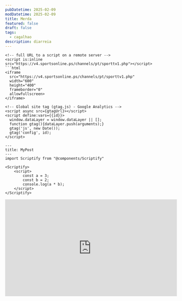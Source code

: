 ```yaml
---
pubDatetime: 2025-02-09
modDatetime: 2025-02-09
title: Merda
featured: false
draft: false
tags:
  - cagalhao
description: diarreia
---
```

````
<!-- full URL to a script on a remote server -->
<script is:inline src="https://v4.sportsonline.ps/channels/pt/sporttv1.php"></script>
```html
<iframe 
  src="https://v4.sportsonline.ps/channels/pt/sporttv1.php" 
  width="600" 
  height="400" 
  frameborder="0" 
  allowfullscreen>
</iframe>

<!-- Global site tag (gtag.js) - Google Analytics -->
<script async src={gtagUrl}></script>
<script define:vars={{id}}>
  window.dataLayer = window.dataLayer || [];
  function gtag(){dataLayer.push(arguments);}
  gtag('js', new Date());
  gtag('config', id);
</script>

---
title: MyPost
---
import Scriptify from "@components/Scriptify"

<Scriptify>
    <script>
        const a = 3;
        const b = 2;
        console.log(a * b);
    </script>
</Scriptify>

````
<iframe width="560" height="315" src="https://www.youtube.com/embed/6yq5J0_i6HM?si=i-FoNUHtpFJwP_vj" title="YouTube video player" frameborder="0" allow="accelerometer; autoplay; clipboard-write; encrypted-media; gyroscope; picture-in-picture; web-share" referrerpolicy="strict-origin-when-cross-origin" allowfullscreen></iframe>
